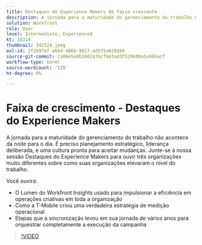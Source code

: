 ```yaml
---
title: Destaques do Experience Makers de faixa crescente
description: A jornada para a maturidade do gerenciamento do trabalho não acontece da noite para o dia. É preciso planejamento estratégico, liderança deliberada, e uma cultura pronta para aceitar mudanças.
solution: Workfront
role: User
level: Intermediate, Experienced
kt: 10314
thumbnail: 342524.jpeg
exl-id: 2f2b97ef-a664-486b-9617-ad5f5a029389
source-git-commit: ca06e5a8b1602a7bcfb83a43f529680a5a96bacf
workflow-type: tm+mt
source-wordcount: '115'
ht-degree: 0%

---
```


# Faixa de crescimento - Destaques do Experience Makers

A jornada para a maturidade do gerenciamento do trabalho não acontece da noite para o dia. É preciso planejamento estratégico, liderança deliberada, e uma cultura pronta para aceitar mudanças. Junte-se à nossa sessão Destaques do Experience Makers para ouvir três organizações muito diferentes sobre como suas organizações elevaram o nível do trabalho.

Você ouvirá:

* O Lumen do Workfront Insights usado para impulsionar a eficiência em operações criativas em toda a organização
* Como a T-Mobile criou uma verdadeira estratégia de medição operacional
* Etapas que a sincronização levou em sua jornada de vários anos para orquestrar completamente a execução da campanha

>[!VIDEO](https://video.tv.adobe.com/v/342524/?quality=12&learn=on)
